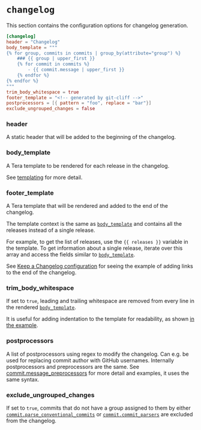 # `changelog`

This section contains the configuration options for changelog generation.

<!-- {% raw %} -->

```toml
[changelog]
header = "Changelog"
body_template = """
{% for group, commits in commits | group_by(attribute="group") %}
    ### {{ group | upper_first }}
    {% for commit in commits %}
        - {{ commit.message | upper_first }}
    {% endfor %}
{% endfor %}
"""
trim_body_whitespace = true
footer_template = "<!-- generated by git-cliff -->"
postprocessors = [{ pattern = "foo", replace = "bar"}]
exclude_ungrouped_changes = false
```

<!-- {% endraw %} -->

### header

A static header that will be added to the beginning of the changelog.

### body_template

A Tera template to be rendered for each release in the changelog.

See [templating](/docs/category/templating) for more detail.

### footer_template

A Tera template that will be rendered and added to the end of the changelog.

The template context is the same as [`body_template`](#body_template) and contains all the releases instead of a single release.

For example, to get the list of releases, use the `{{ releases }}` variable in the template. To get information about a single release, iterate over this array and access the fields similar to [`body_template`](#body_template).

See [Keep a Changelog configuration](/docs/templating/examples#keep-a-changelog) for seeing the example of adding links to the end of the changelog.

### trim_body_whitespace

If set to `true`, leading and trailing whitespace are removed from every line in the rendered [`body_template`](#body_template).

It is useful for adding indentation to the template for readability, as shown [in the example](#changelog).

### postprocessors

A list of postprocessors using regex to modify the changelog.
Can e.g. be used for replacing commit author with GitHub usernames.
Internally postprocessors and preprocessors are the same. See [commit.message_preprocessors](/docs/configuration/commit#message_preprocessors) for more detail and examples, it uses the same syntax.

### exclude_ungrouped_changes

If set to `true`, commits that do not have a group assigned to them by either [`commit.parse_conventional_commits`](/docs/configuration/commit#parse_conventional_commits) or [`commit.commit_parsers`](/docs/configuration/commit#commit_parsers) are excluded from the changelog.
